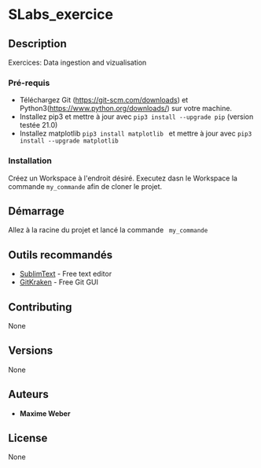 # SLabs_exercice

## Description

Exercices: Data ingestion and vizualisation

### Pré-requis

- Téléchargez Git (https://git-scm.com/downloads) et Python3(https://www.python.org/downloads/) sur votre machine.
- Installez pip3 et mettre à jour avec ``pip3 install --upgrade pip`` (version testée 21.0)
- Installez matplotlib ``pip3 install matplotlib `` et mettre à jour avec ``pip3 install --upgrade matplotlib`` 

### Installation

Créez un Workspace à l'endroit désiré.
Executez dasn le Workspace la commande ``my_commande`` afin de cloner le projet.

## Démarrage

Allez à la racine du projet et lancé la commande `` my_commande``

## Outils recommandés
* [SublimText](https://www.sublimetext.com/) - Free text editor
* [GitKraken](https://www.gitkraken.com/) - Free Git GUI

## Contributing
None

## Versions
None

## Auteurs
* **Maxime Weber** 


## License
None

